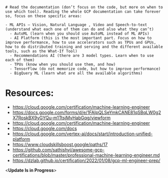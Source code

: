 

	# Read the documentation (don’t focus on the code, but more on when to use which tool). Reading the whole GCP documentation can take forever so, focus on these specific areas:
	
    - ML APIs — Vision, Natural Language , Video and Speech-to-text (understand what each one of them can do and also what they can’t)
	  - AutoML (learn when you should use AutoML instead of ML APIs)
	  - AI Platform (this is the most important part. Focus on how to improve performance, how to use accelerators such as TPUs and GPUs, how to do distributed training and serving and the different available tools, such as the What-If Tool)
	  - Recommendations AI (there are 3 model types. Learn when to use each of them)
	  - TPUs (know when you should use them, and how)
	  - TensorFlow (do not memorize code, but how to improve performance)
	  - BigQuery ML (learn what are all the available algorithms)
    
    
# Resources:

- https://cloud.google.com/certification/machine-learning-engineer
- https://docs.google.com/forms/d/e/1FAIpQLSeYmkCANE81qSBqLW0g2X7RoskBX9yGYQu-m1TtsjMvHabGqg/viewform
- https://cloud.google.com/certification/machine-learning-engineer
- https://cloud.google.com/docs
- https://cloud.google.com/vertex-ai/docs/start/introduction-unified-platform
- https://www.cloudskillsboost.google/paths/17
- https://github.com/sathishvj/awesome-gcp-certifications/blob/master/professional-machine-learning-engineer.md
- https://dzlab.github.io/certification/2022/01/08/gcp-ml-engineer-prep/


<**Update Is in Progress**>
